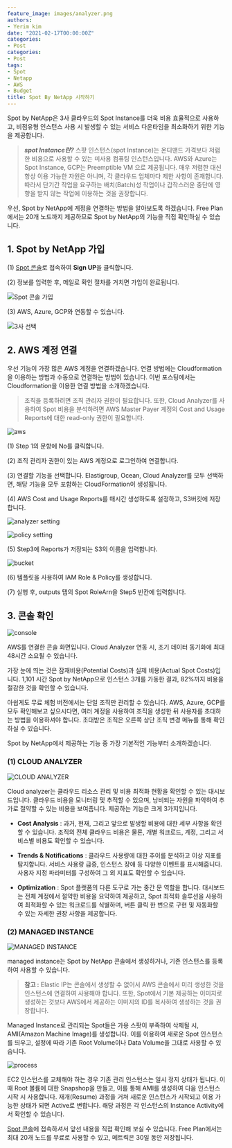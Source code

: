 ```yaml
---
feature_image: images/analyzer.png
authors:
- Yerim kim
date: "2021-02-17T00:00:00Z"
categories:
- Post
categories:
- Post
tags:
- Spot
- Netapp
- AWS
- Budget
title: Spot By NetApp 시작하기
---
```


Spot by NetApp은 3사 클라우드의 Spot Instance를 더욱 비용 효율적으로 사용하고, 비점유형 인스턴스 사용 시 발생할 수 있는 서비스 다운타임을 최소화하기 위한 기능을 제공합니다. 


> ***spot Instance란?*** 스팟 인스턴스(spot Instance)는 온디맨드 가격보다 저렴한 비용으로 사용할 수 있는 미사용 컴퓨팅 인스턴스입니다. AWS와 Azure는 Spot Instance, GCP는 Preemptible VM 으로 제공됩니다. 매우 저렴한 대신 항상 이용 가능한 자원은 아니며, 각 클라우드 업체마다 제한 사항이 존재합니다. 따라서 단기간 작업을 요구하는 배치(Batch)성 작업이나 갑작스러운 중단에 영향을 받지 않는 작업에 이용하는 것을 권장합니다. 
 
우선, Spot by NetApp에 계정을 연결하는 방법을 알아보도록 하겠습니다. Free Plan에서는 20개 노드까지 제공하므로 Spot by NetApp의 기능을 직접 확인하실 수 있습니다. 


 ## 1. Spot by NetApp 가입

(1) [Spot 콘솔](https://console.spotinst.com/)로 접속하여 **Sign UP**을 클릭합니다.

(2) 정보를 입력한 후, 메일로 확인 절차를 거치면 가입이 완료됩니다. 

![Spot 콘솔 가입](images/signup.PNG) 


(3) AWS, Azure, GCP와 연동할 수 있습니다.

![3사 선택](images/selectone.PNG) 
 


 ## 2. AWS 계정 연결

우선 기능이 가장 많은 AWS 계정을 연결하겠습니다. 연결 방법에는 Cloudformation을 이용하는 방법과 수동으로 연결하는 방법이 있습니다. 이번 포스팅에서는 Cloudformation을 이용한 연결 방법을 소개하겠습니다. 

> 조직을 등록하려면 조직 관리자 권한이 필요합니다. 또한, Cloud Analyzer를 사용하여 Spot 비용을 분석하려면 AWS Master Payer 계정의 Cost and Usage Reports에 대한 read-only 권한이 필요합니다. 

![aws](images/aws.png)

(1) Step 1의 문항에 No를 클릭합니다. 

(2) 조직 관리자 권한이 있는 AWS 계정으로 로그인하여 연결합니다.

(3) 연결할 기능을 선택합니다. Elastigroup, Ocean, Cloud Analyzer를 모두 선택하면, 해당 기능을 모두 포함하는 CloudFormation이 생성됩니다. 

(4) AWS Cost and Usage Reports를 매시간 생성하도록 설정하고, S3버킷에 저장합니다. 

![analyzer setting](images/analyzer.png)


![policy setting](images/hourly.png)

(5) Step3에 Reports가 저장되는 S3의 이름을 입력합니다. 

![bucket](images/bucket.png)


(6) 템플릿을 사용하여 IAM Role & Policy를 생성합니다. 

(7) 실행 후, outputs 탭의 Spot RoleArn을 Step5 빈칸에 입력합니다. 


 ## 3. 콘솔 확인

![console](images/console.PNG)

AWS를 연결한 콘솔 화면입니다. Cloud Analyzer 연동 시, 초기 데이터 동기화에 최대 48시간 소요될 수 있습니다. 

가장 눈에 띄는 것은 잠재비용(Potential Costs)과 실제 비용(Actual Spot Costs)입니다. 1,101 시간 Spot by NetApp으로 인스턴스 3개를 가동한 결과, 82%까지 비용을 절감한 것을 확인할 수 있습니다. 

아쉽게도 무료 체험 버전에서는 단일 조직만 관리할 수 있습니다. AWS, Azure, GCP를 모두 확인해보고 싶으시다면, 여러 계정을 사용하여 조직을 생성한 뒤 사용자를 초대하는 방법을 이용하셔야 합니다. 초대받은 조직은 오른쪽 상단 조직 변경 메뉴를 통해 확인하실 수 있습니다. 

Spot by NetApp에서 제공하는 기능 중 가장 기본적인 기능부터 소개하겠습니다. 


### (1) CLOUD ANALYZER

![CLOUD ANALYZER](images/cloudanal.PNG)

Cloud analyzer는 클라우드 리소스 관리 및 비용 최적화 현황을 확인할 수 있는 대시보드입니다. 클라우드 비용을 모니터링 및 추적할 수 있으며, 낭비되는 자원을 파악하여 추가로 절약할 수 있는 비용을 보여줍니다. 
제공하는 기능은 크게 3가지입니다. 

- **Cost Analysis** : 과거, 현재, 그리고 앞으로 발생할 비용에 대한 세부 사항을 확인할 수 있습니다. 조직의 전체 클라우드 비용은 물론, 개별 워크로드, 계정, 그리고 서비스별 비용도 확인할 수 있습니다. 

- **Trends & Notifications** : 클라우드 사용량에 대한 추이를 분석하고 이상 지표를 탐지합니다. 서비스 사용량 급증, 인스턴스 장애 등 다양한 이벤트를 표시해줍니다. 사용자 지정 파라미터를 구성하여 그 외 지표도 확인할 수 있습니다. 

- **Optimization** : Spot 플랫폼의 다른 도구로 가는 중간 문 역할을 합니다. 대시보드는 전체 계정에서 절약한 비용을 요약하여 제공하고, Spot 최적화 솔루션을 사용하여 최적화할 수 있는 워크로드를 식별하며, 버튼 클릭 한 번으로 구현 및 자동화할 수 있는 자세한 권장 사항을 제공합니다.



### (2) MANAGED INSTANCE

![MANAGED INSTANCE](images/managed.PNG)

managed instance는 Spot by NetApp 콘솔에서 생성하거나, 기존 인스턴스를 등록하여 사용할 수 있습니다. 

> **참고 :** Elastic IP는 콘솔에서 생성할 수 없어서 AWS 콘솔에서 미리 생성한 것을 인스턴스에 연결하여 사용해야 합니다. 또한, Spot에서 기본 제공하는 이미지로 생성하는 것보다 AWS에서 제공하는 이미지의 ID를 복사하여 생성하는 것을 권장합니다. 

Managed Instance로 관리되는 Spot들은 가용 스팟이 부족하여 삭제될 시, AMI(Amazon Machine Image)를 생성합니다. 이를 이용하여 새로운 Spot 인스턴스를 띄우고, 설정에 따라 기존 Root Volume이나 Data Volume을 그대로 사용할 수 있습니다. 

![process](images/process.PNG)

EC2 인스턴스를 교체해야 하는 경우 기존 관리 인스턴스는 일시 정지 상태가 됩니다. 이때 Root 볼륨에 대한 Snapshop을 만들고, 이를 통해 AMI를 생성하여 다음 인스턴스 시작 시 사용합니다. 재개(Resume) 과정을 거쳐 새로운 인스턴스가 시작되고 이용 가능한 상태가 되면 Active로 변합니다. 해당 과정은 각 인스턴스의 Instance Activity에서 확인할 수 있습니다.

[Spot 콘솔](https://console.spotinst.com/)에 접속하셔서 앞선 내용을 직접 확인해 보실 수 있습니다. Free Plan에서는 최대 20개 노드를 무료로 사용할 수 있고, 메트릭은 30일 동안 저장됩니다. 


